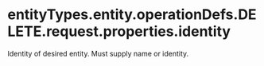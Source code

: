 # entityTypes.entity.operationDefs.DELETE.request.properties.identity

Identity of desired entity. Must supply name or identity.

